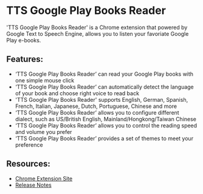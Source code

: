 # TTS Google Play Books Reader
'TTS Google Play Books Reader' is a Chrome extension that powered by Google Text to Speech Engine, allows you to listen your favoriate Google Play e-books.

## Features: ##

* ‘TTS Google Play Books Reader’ can read your Google Play books with one simple mouse click
* ‘TTS Google Play Books Reader’ can automatically detect the language of your book and choose right voice to read back
* 'TTS Google Play Books Reader' supports English, German, Spanish, French, Italian, Japanese, Dutch, Portuguese, Chinese and more
* ‘TTS Google Play Books Reader’ allows you to configure different dialect, such as US/British English, Mainland/Hongkong/Taiwan Chinese
* ‘TTS Google Play Books Reader’ allows you to control the reading speed and volume you prefer
* ‘TTS Google Play Books Reader’ provides a set of themes to meet your preference

## Resources: ##
* [Chrome Extension Site](https://chrome.google.com/webstore/detail/google-play-books-tts-rea/goailahjgoobladciinchmipiafijikf)
* [Release Notes](ReleaseNotes.md)

